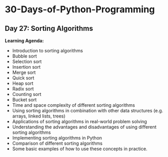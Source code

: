 # 30-Days-of-Python-Programming

##   Day 27: Sorting Algorithms


**Learning Agenda:**

- Introduction to sorting algorithms
- Bubble sort
- Selection sort
- Insertion sort
- Merge sort
- Quick sort
- Heap sort
- Radix sort
- Counting sort
- Bucket sort
- Time and space complexity of different sorting algorithms
- Using sorting algorithms in combination with other data structures (e.g. arrays, linked lists, trees)
- Applications of sorting algorithms in real-world problem solving
- Understanding the advantages and disadvantages of using different sorting algorithms
- Implementing sorting algorithms in Python
- Comparison of different sorting algorithms
- Some basic examples of how to use these concepts in practice.